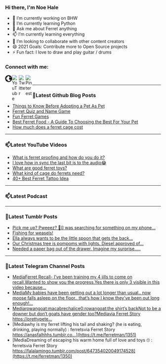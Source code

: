 ### Hi there, I'm Noe Hale

- 🔭 I’m currently working on BHW
- 🌱 I’m currently learning Python
- 💬 Ask me about Ferret anything
- 📫 I’m currently learning everything
- 🔭 I’m looking to collaborate with other content creators
- 😄 2021 Goals: Contribute more to Open Source projects
- ⚡ Fun fact: I love to draw and play guitar / drums

### Connect with me:

[<img align="left" alt="ferretvoice.com" width="22px" src="https://raw.githubusercontent.com/iconic/open-iconic/master/svg/globe.svg" />](https://ferretvoice.com)
[<img align="left" alt="YouTube" width="22px" src="https://cdn.jsdelivr.net/npm/simple-icons@v3/icons/youtube.svg" />](https://www.youtube.com/channel/UCk665XTfaMLVwFVWUmgnDiw)
[<img align="left" alt="Twitter" width="22px" src="https://cdn.jsdelivr.net/npm/simple-icons@v3/icons/twitter.svg" />](https://twitter.com/voiceferret)
[<img align="left" alt="Pinterest" width="22px" src="https://cdn.jsdelivr.net/npm/simple-icons@v3/icons/pinterest.svg" />](https://www.pinterest.com/voiceferret/)

<br />

---
### 🔭Latest Github Blog Posts
<!-- GITHUB:START -->
- [Things to Know Before Adopting a Pet As Pet](http://noehale.github.io/things-to-know-before-adopting-a-pet-as-pet/)
- [Ferret Quiz and Name Game](http://noehale.github.io/ferret-quiz/)
- [Fun Ferret Games](http://noehale.github.io/fun-ferret-games/)
- [Best Ferret Food - A Guide To Choosing the Best For Your Pet](http://noehale.github.io/best-ferret-food/)
- [How much does a ferret cage cost](http://noehale.github.io/how-much-does-a-ferret-cage-cost/)
<!-- GITHUB:END -->
---
### 📫Latest YouTube Videos

<!-- YOUTUBE:START -->
- [What is ferret proofing and how do you do it?](https://www.youtube.com/watch?v=81Syh_DJBQQ)
- [I love how in sync the last bit is to the audio😂](https://www.youtube.com/watch?v=WHBeGHwSlGY)
- [What are good ferret toys?](https://www.youtube.com/watch?v=tPxRilBzc0s)
- [What kind of cage do ferrets need?](https://www.youtube.com/watch?v=xzz6hC3sR5A)
- [40+ Best Ferret Tattoo Idea](https://www.youtube.com/watch?v=KIKqduR6Xcs)
<!-- YOUTUBE:END -->

---
### 📫Latest Podcast

<!-- PODCAST:START -->
<!-- PODCAST:END -->
---
### 📝Latest Tumblr Posts

<!-- TUMBLR:START -->
- [Pick me up? Pweeez? 🥺(I was searching for something on my phone...](https://come-forth-into-the-light.tumblr.com/post/647391724927418368)
- [Fishing for weasels!](https://come-forth-into-the-light.tumblr.com/post/647369108609007616)
- [Ella always wants to be the little spoon that gets the back...](https://come-forth-into-the-light.tumblr.com/post/647346450217451520)
- [Our Christmas tree is pompoms with lights. Diesel approved of...](https://come-forth-into-the-light.tumblr.com/post/647301122278686720)
- [Needed a paper bag out of the drawer. Imagine my surprise…..](https://come-forth-into-the-light.tumblr.com/post/647278535144357888)
<!-- TUMBLR:END -->
---
### 📝Latest Telegram Channel Posts

<!-- TELEGRAM:START -->
- [MediaFerret Recall- I’ve been training my 4 jills to come on recall.Wanted to show you the progress.Yes there is only 3 visible in this video because...](https://t.me/ferretman/1354)
- [MediaMy babies have been getting out a lot longer than usual.. now moose falls asleep on the floor.. that’s how I know they’ve been out long enough!...](https://t.me/ferretman/1353)
- [Mediarowangoat:macabrechalice0:rowangoat:the shirt’s backNot to be a downer but don’t goats have gender too?Mediavia Ferret Story https://prettypete...](https://t.me/ferretman/1352)
- [Mediawhy is my ferret lifting his tail and shaking? (he is eating, drinking, playing normally) : ferretsvia Ferret Story https://anasfalhhhs.tumblr.co...](https://t.me/ferretman/1351)
- [MediaDreaming of escaping his warm home full of love and toys 🙄 : ferretsvia Ferret Story https://falalamingo.tumblr.com/post/647354020049174528](https://t.me/ferretman/1350)
<!-- TELEGRAM:END -->
